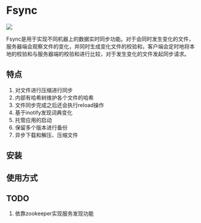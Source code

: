 # Fsync
[![](https://img.shields.io/badge/version-0.0.1-blue.svg)]()

Fsync是用于实现不同机器上的数据实时同步功能。对于会同时发生变化的文件，服务器端会观察文件的变化，并同时生成变化文件的校验和，客户端会定时地将本地的校验和与服务器端的校验和进行比较，对于发生变化的文件发起同步请求。

## 特点
1. 对文件进行压缩进行同步
2. 内部有哈希树维护各个文件的哈希
3. 文件同步完成之后还会执行reload操作
4. 基于inotify发现词典变化
5. 托管应用的启动
6. 保留多个版本进行备份
7. 异步下载和解压、压缩文件

## 安装

## 使用方式

## TODO
1. 依靠zookeeper实现服务发现功能
